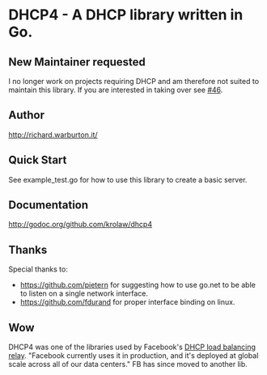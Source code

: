 # DHCP4 - A DHCP library written in Go.

## New Maintainer requested
I no longer work on projects requiring DHCP and am therefore not suited to maintain this library. If you are interested in taking over see [#46](https://github.com/krolaw/dhcp4/issues/46).

## Author
http://richard.warburton.it/

## Quick Start
See example_test.go for how to use this library to create a basic server.

## Documentation
http://godoc.org/github.com/krolaw/dhcp4

## Thanks
Special thanks to:
* https://github.com/pietern for suggesting how to use go.net
to be able to listen on a single network interface.
* https://github.com/fdurand for proper interface binding on linux. 

## Wow
DHCP4 was one of the libraries used by Facebook's [DHCP load balancing relay](https://github.com/facebookincubator/dhcplb/tree/7f3b3859478a4f19a15984d97c96fceaa89e982b).  "Facebook currently uses it in production, and it's deployed at global scale across all of our data centers." FB has since moved to another lib.
